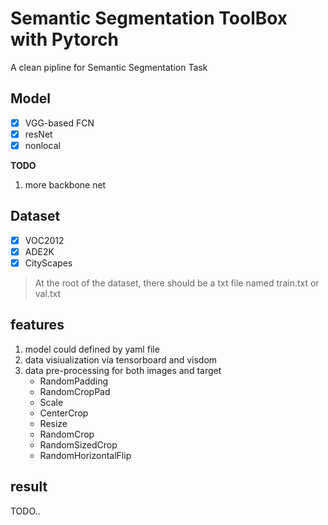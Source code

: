
# Semantic Segmentation ToolBox with Pytorch
A clean pipline for Semantic Segmentation Task

## Model
- [x]  VGG-based FCN
- [x]  resNet
- [x]  nonlocal

**TODO**
1. more backbone net

## Dataset 
- [x] VOC2012
- [x] ADE2K
- [x] CityScapes

> At the root of the dataset, there should be a txt file named train.txt or val.txt



## features

1. model could defined by yaml file
2. data visiualization via tensorboard and visdom
3. data pre-processing for both images and target
    - RandomPadding
    - RandomCropPad
    - Scale
    - CenterCrop
    - Resize
    - RandomCrop
    - RandomSizedCrop
    - RandomHorizontalFlip
    
## result

TODO..